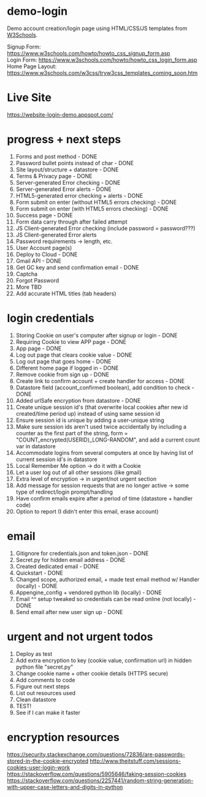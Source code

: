 # demo-login
Demo account creation/login page using HTML/CSS/JS templates from <a href="https://www.w3schools.com/howto/default.asp">W3Schools</a>.

Signup Form: https://www.w3schools.com/howto/howto_css_signup_form.asp
</br>
Login Form: https://www.w3schools.com/howto/howto_css_login_form.asp
</br>
Home Page Layout: https://www.w3schools.com/w3css/tryw3css_templates_coming_soon.htm

# Live Site
<!-- https://website-login-demo.appspot.com/ -->
https://website-login-demo.appspot.com/

# progress + next steps
<ol>
  <li>Forms and post method - DONE</li>
  <li>Password bullet points instead of char - DONE</li>
  <li>Site layout/structure + datastore - DONE</li>
  <li>Terms & Privacy page - DONE</li>
  <li>Server-generated Error checking - DONE</li>
  <li>Server-generated Error alerts - DONE</li>
  <li>HTML5-generated error checking + alerts - DONE</li>
  <li>Form submit on enter (without HTML5 errors checking) - DONE</li>
  <li>Form submit on enter (with HTML5 errors checking) - DONE</li>
  <li>Success page - DONE</li>
  <li>Form data carry through after failed attempt</li>
  <li>JS Client-generated Error checking (include password = password???)</li>
  <li>JS Client-generated Error alerts</li>
  <li>Password requirements -> length, etc.</li>
  <li>User Account page(s)</li>
  <li>Deploy to Cloud - DONE</li>
  <li>Gmail API - DONE</li>
  <li>Get GC key and send confirmation email - DONE</li>
  <li>Captcha</li>
  <li>Forgot Password</li>
  <li>More TBD</li>
  <li>Add accurate HTML titles (tab headers)</li>
</ol>

# login credentials
<ol>
  <li>Storing Cookie on user's computer after signup or login - DONE</li>
  <li>Requiring Cookie to view APP page - DONE</li>
  <li>App page - DONE</li>
  <li>Log out page that clears cookie value - DONE</li>
  <li>Log out page that goes home - DONE</li>
  <li>Different home page if logged in - DONE</li>
  <li>Remove cookie from sign up - DONE</li>
  <li>Create link to confirm account + create handler for access - DONE</li>
  <li>Datastore field (account_confirmed boolean), add condition to check - DONE</li>
  <li>Added urlSafe encryption from datastore - DONE</li>
  <li>Create unique session id's (that overwrite local cookies after new id created/time period up) instead of using same session id</li>
  <li>Ensure session id is unique by adding a user-unique string</li>
  <li>Make sure session ids aren't used twice accidentally by including a counter as the first part of the string, form = "COUNT_encrypted(USERID)_LONG-RANDOM", and add a current count var in datastore</li>
  <li>Accommodate logins from several computers at once by having list of current session id's in datastore</li>
  <li>Local Remember Me option -> do it with a Cookie</li>
  <li>Let a user log out of all other sessions (like gmail)</li>
  <li>Extra level of encryption -> in urgent/not urgent section</li>
  <li>Add message for session requests that are no longer active -> some type of redirect/login prompt/handling</li>
  <li>Have confirm emails expire after a period of time (datastore + handler code)</li>
  <li>Option to report (I didn't enter this email, erase account)</li>
</ol>

# email
<ol>
  <li>Gitignore for credentials.json and token.json - DONE</li>
  <li>Secret.py for hidden email address - DONE</li>
  <li>Created dedicated email - DONE</li>
  <li>Quickstart - DONE</li>
  <li>Changed scope, authorized email, + made test email method w/ Handler (locally) - DONE</li>
  <li>Appengine_config + vendored python lib (locally) - DONE</li>
  <li>Email ^^ setup tweaked so credentials can be read online (not locally) - DONE</li>
  <li>Send email after new user sign up - DONE</li>
</ol>

# urgent and not urgent todos
<ol>
<li>Deploy as test</li>
<li>Add extra encryption to key (cookie value, confirmation url) in hidden python file "secret.py"</li>
<li>Change cookie name + other cookie details (HTTPS secure)</li>
<li>Add comments to code</li>
<li>Figure out next steps</li>
<li>List out resources used</li>
<li>Clean datastore</li>
<li>TEST!</li>
<li>See if I can make it faster</li>
</ol>

# encryption resources
https://security.stackexchange.com/questions/72836/are-passwords-stored-in-the-cookie-encrypted
http://www.theitstuff.com/sessions-cookies-user-login-work
https://stackoverflow.com/questions/5905646/faking-session-cookies
https://stackoverflow.com/questions/2257441/random-string-generation-with-upper-case-letters-and-digits-in-python
